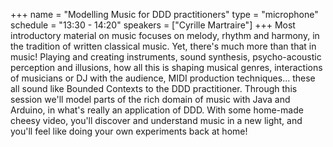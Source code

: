 +++
name = "Modelling Music for DDD practitioners"
type = "microphone"
schedule = "13:30 - 14:20"
speakers = ["Cyrille Martraire"]
+++
Most introductory material on music focuses on melody, rhythm and harmony, in the tradition of written classical music. Yet, there's much more than that in music! Playing and creating instruments, sound synthesis, psycho-acoustic perception and illusions, how all this is shaping musical genres, interactions of musicians or DJ with the audience, MIDI production techniques... these all sound like Bounded Contexts to the DDD practitioner. Through this session we'll model parts of the rich domain of music with Java and Arduino, in what's really an application of DDD. With some home-made cheesy video, you'll discover and understand music in a new light, and you'll feel like doing your own experiments back at home!